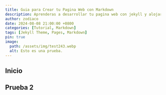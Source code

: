 ```yaml
---
title: Guia para Crear tu Pagina Web con Markdown
description: Aprenderas a desarrollar tu pagina web con jekyll y alojarla de forma publica con github pages (test)
author: zodiaco
date: 2024-08-08 21:00:00 +0800
categories: [Tutorial, Markdown]
tags: [Jekyll Theme, Pages, Markdown]
pin: true
image:
  path: /assets/img/test243.webp
  alt: Esto es una prueba.
---
```


## Inicio
## Prueba 2

